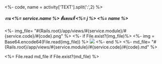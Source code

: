 <%- code, name = activity['TEXT'].split(':',2) %>
##### งาน <%= service.name %> ขั้นตอนที่ <%= j %> <%= name %>
<%- img_file= "#{Rails.root}/app/views/#{service.module}/#{service.code}/#{code}.png" %>
<%- if File.exist?(img_file)%>
  <%- img = Base64.encode64(File.read(img_file)) %>
  <img src="data:image/png;base64,<%= img %>">
<%- end %>
<%- md_file= "#{Rails.root}/app/views/#{service.module}/#{service.code}/#{code}.md" %>

<%= File.read md_file if File.exist?(md_file) %>
